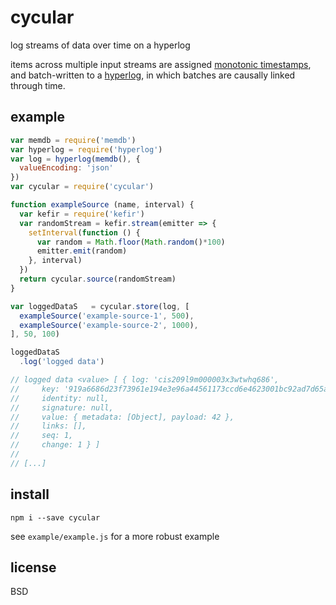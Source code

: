 # cycular

log streams of data over time on a hyperlog

items across multiple input streams are assigned [monotonic timestamps](https://www.npmjs.com/package/monotonic-timestamp), and batch-written to a [hyperlog](https://github.com/mafintosh/hyperlog), in which batches are causally linked through time.

## example

```javascript
var memdb = require('memdb')
var hyperlog = require('hyperlog')
var log = hyperlog(memdb(), {
  valueEncoding: 'json'
})
var cycular = require('cycular')

function exampleSource (name, interval) {
  var kefir = require('kefir')
  var randomStream = kefir.stream(emitter => {
    setInterval(function () {
      var random = Math.floor(Math.random()*100)
      emitter.emit(random)
    }, interval)
  })
  return cycular.source(randomStream)
}

var loggedDataS   = cycular.store(log, [
  exampleSource('example-source-1', 500),
  exampleSource('example-source-2', 1000),
], 50, 100)

loggedDataS
  .log('logged data')

// logged data <value> [ { log: 'cis209l9m000003x3wtwhq686',
//     key: '919a6686d23f73961e194e3e96a44561173ccd6e4623001bc92ad7d65a8c977e',
//     identity: null,
//     signature: null,
//     value: { metadata: [Object], payload: 42 },
//     links: [],
//     seq: 1,
//     change: 1 } ]
//
// [...]

```


## install

```
npm i --save cycular
```


see `example/example.js` for a more robust example

## license

BSD
